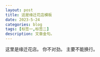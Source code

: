 ```yaml
---
layout: post
title: 这是缘迁花店模板
date: 2023-5-24
categories: blog
tags: [标签一,标签二]
description: 文章金句。
---
```


这里是缘迁花店。
你不对劲。
主要不能换行。












